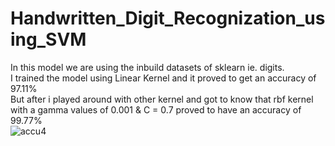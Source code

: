 # Handwritten_Digit_Recognization_using_SVM
In this model we are using the inbuild datasets of sklearn ie. digits.  
I trained the model using Linear Kernel and it proved to get an accuracy of 97.11%  
But after i played around with other kernel and got to know that rbf kernel with a gamma values of 0.001 & C = 0.7 proved to have an accuracy of 99.77%  
![accu4](https://user-images.githubusercontent.com/83215889/152926832-091849dc-2f92-44a4-b246-458890d442b8.jpg)
